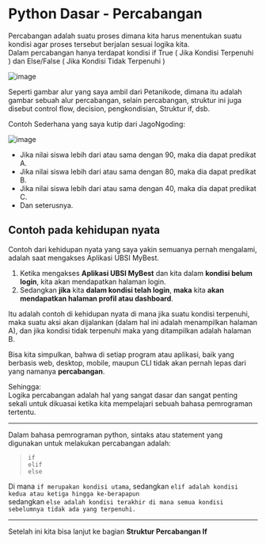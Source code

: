 # Python Dasar - Percabangan

Percabangan adalah suatu proses dimana kita harus menentukan suatu kondisi agar proses tersebut berjalan sesuai logika kita.  
Dalam percabangan hanya terdapat kondisi if True ( Jika Kondisi Terpenuhi ) dan Else/False ( Jika Kondisi Tidak Terpenuhi )

![image](https://user-images.githubusercontent.com/62005221/136678111-632d951c-dd3c-4875-a165-5dd9ea64506f.png)

Seperti gambar alur yang saya ambil dari Petanikode, dimana itu adalah gambar sebuah alur percabangan, selain percabangan, struktur ini juga disebut control flow, decision, pengkondisian, Struktur if, dsb.

Contoh Sederhana yang saya kutip dari JagoNgoding:

![image](https://user-images.githubusercontent.com/62005221/136678179-9625d508-a769-4028-ba2f-4bc8c5a8fc3c.png)

- Jika nilai siswa lebih dari atau sama dengan 90, maka dia dapat predikat A.
- Jika nilai siswa lebih dari atau sama dengan 80, maka dia dapat predikat B.
- Jika nilai siswa lebih dari atau sama dengan 40, maka dia dapat predikat C.
- Dan seterusnya.

## Contoh pada kehidupan nyata

Contoh dari kehidupan nyata yang saya yakin semuanya pernah mengalami, adalah saat mengakses Aplikasi UBSI MyBest.
1. Ketika mengakses **Aplikasi UBSI MyBest** dan kita dalam **kondisi belum login**, kita akan mendapatkan halaman login.
2. Sedangkan **jika** kita **dalam kondisi telah login**, **maka** kita **akan mendapatkan halaman profil atau dashboard**.

Itu adalah contoh di kehidupan nyata di mana jika suatu kondisi terpenuhi, maka suatu aksi akan dijalankan (dalam hal ini adalah menampilkan halaman A), dan jika kondisi tidak terpenuhi maka yang ditampilkan adalah halaman B.

Bisa kita simpulkan, bahwa di setiap program atau aplikasi, baik yang berbasis web, desktop, mobile, maupun CLI tidak akan pernah lepas dari yang namanya **percabangan**.

Sehingga:  
Logika percabangan adalah hal yang sangat dasar dan sangat penting sekali untuk dikuasai ketika kita mempelajari sebuah bahasa pemrograman tertentu.

--------------------------------------
Dalam bahasa pemrograman python, sintaks atau statement yang digunakan untuk melakukan percabangan adalah:

> ``if``  
> ``elif``  
> ``else``  

Di mana ``if merupakan kondisi utama``, sedangkan ``elif adalah kondisi kedua atau ketiga hingga ke-berapapun``  
sedangkan ``else adalah kondisi terakhir di mana semua kondisi sebelumnya tidak ada yang terpenuhi.``

-------------------------------------------------------------------------------------

Setelah ini kita bisa lanjut ke bagian **Struktur Percabangan If**
